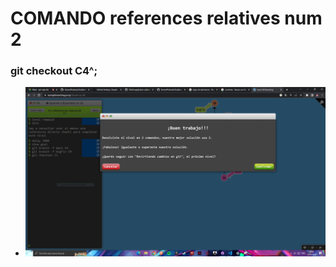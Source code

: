 # COMANDO references relatives num 2

### git checkout C4^;

+ ![Imagen7](/comandos/imagenes/07.PNG)